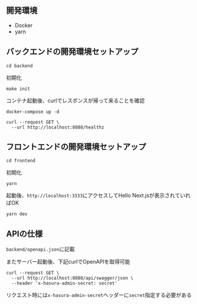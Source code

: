 ## 開発環境
- Docker
- yarn

## バックエンドの開発環境セットアップ
```
cd backend
```

初期化
```
make init
```

コンテナ起動後、curlでレスポンスが帰って来ることを確認
```
docker-compose up -d

curl --request GET \
  --url http://localhost:8888/healthz
```

## フロントエンドの開発環境セットアップ
```
cd frontend
```

初期化
```
yarn
```

起動後、`http://localhost:3333`にアクセスしてHello Next.jsが表示されていればOK
```
yarn dev
```

## APIの仕様
`backend/openapi.json`に記載

またサーバー起動後、下記curlでOpenAPIを取得可能
```
curl --request GET \
  --url http://localhost:8888/api/swagger/json \
  --header 'x-hasura-admin-secret: secret'
```

リクエスト時には`x-hasura-admin-secret`ヘッダーに`secret`指定する必要がある
